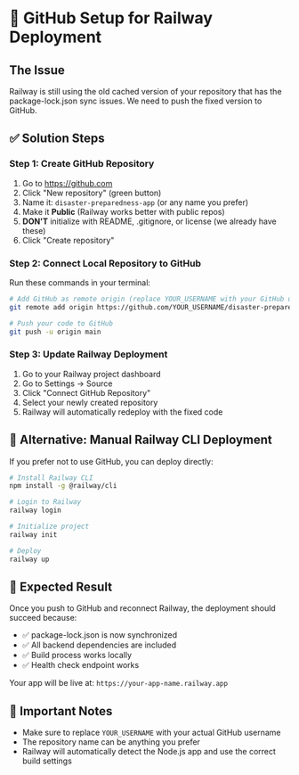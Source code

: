 # 🚀 GitHub Setup for Railway Deployment

## The Issue
Railway is still using the old cached version of your repository that has the package-lock.json sync issues. We need to push the fixed version to GitHub.

## ✅ Solution Steps

### Step 1: Create GitHub Repository
1. Go to https://github.com
2. Click "New repository" (green button)
3. Name it: `disaster-preparedness-app` (or any name you prefer)
4. Make it **Public** (Railway works better with public repos)
5. **DON'T** initialize with README, .gitignore, or license (we already have these)
6. Click "Create repository"

### Step 2: Connect Local Repository to GitHub
Run these commands in your terminal:

```bash
# Add GitHub as remote origin (replace YOUR_USERNAME with your GitHub username)
git remote add origin https://github.com/YOUR_USERNAME/disaster-preparedness-app.git

# Push your code to GitHub
git push -u origin main
```

### Step 3: Update Railway Deployment
1. Go to your Railway project dashboard
2. Go to Settings → Source
3. Click "Connect GitHub Repository" 
4. Select your newly created repository
5. Railway will automatically redeploy with the fixed code

## 🔧 Alternative: Manual Railway CLI Deployment

If you prefer not to use GitHub, you can deploy directly:

```bash
# Install Railway CLI
npm install -g @railway/cli

# Login to Railway
railway login

# Initialize project
railway init

# Deploy
railway up
```

## 🎯 Expected Result
Once you push to GitHub and reconnect Railway, the deployment should succeed because:
- ✅ package-lock.json is now synchronized
- ✅ All backend dependencies are included
- ✅ Build process works locally
- ✅ Health check endpoint works

Your app will be live at: `https://your-app-name.railway.app`

## 🚨 Important Notes
- Make sure to replace `YOUR_USERNAME` with your actual GitHub username
- The repository name can be anything you prefer
- Railway will automatically detect the Node.js app and use the correct build settings
